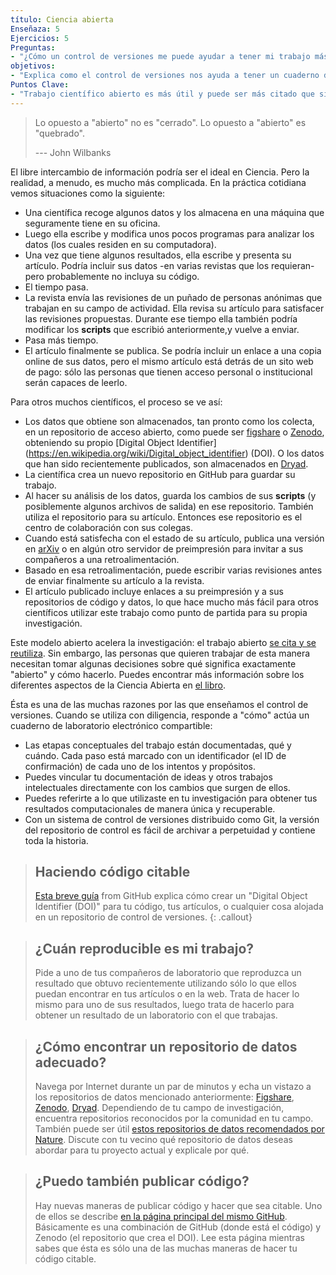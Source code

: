 ```yaml
---
título: Ciencia abierta
Enseñaza: 5
Ejercicios: 5
Preguntas:
- "¿Cómo un control de versiones me puede ayudar a tener mi trabajo más abierto?"
objetivos:
- "Explica como el control de versiones nos ayuda a tener un cuaderno de notas electrónico para todo nuestro trabajo computacional."
Puntos Clave:
- "Trabajo científico abierto es más útil y puede ser más citado que si no lo es."
---
```


> Lo opuesto a "abierto" no es "cerrado". 
> Lo opuesto a "abierto" es "quebrado".
>
>--- John Wilbanks

El libre intercambio de información podría ser el ideal en Ciencia. Pero la realidad, a menudo, es mucho más complicada.
En la práctica cotidiana vemos situaciones como la siguiente:  

*   Una científica recoge algunos datos y los almacena en una máquina que seguramente tiene en su oficina.
*   Luego ella escribe y modifica unos pocos programas para analizar los datos (los cuales residen en su computadora).
*   Una vez que tiene algunos resultados, ella escribe y presenta su artículo. Podría incluir sus datos -en varias revistas que los requieran- pero probablemente no incluya su código.
*   El tiempo pasa.
*   La revista envía las revisiones de un puñado de personas anónimas que trabajan en su campo de actividad.
    Ella revisa su artículo para satisfacer las revisiones propuestas. Durante ese tiempo ella también podría modificar los **scripts** que escribió anteriormente,y vuelve a enviar.
*   Pasa más tiempo.
*   El artículo finalmente se publica. 
Se podría incluir un enlace a una copia online de sus datos, pero el mismo artículo está detrás de un sito web de pago: sólo las personas que tienen acceso personal o institucional serán capaces de leerlo.

Para otros muchos científicos, el proceso se ve así:

*   Los datos que obtiene son almacenados, tan pronto como los colecta, en un repositorio de acceso abierto, como puede ser [figshare](http://figshare.com/) o [Zenodo](http://zenodo.org), obteniendo su propio [Digital Object Identifier] (https://en.wikipedia.org/wiki/Digital_object_identifier) (DOI). O los datos que han sido recientemente publicados, son almacenados en [Dryad](http://datadryad.org/).
*   La científica crea un nuevo repositorio en GitHub para guardar su trabajo.
*   Al hacer su análisis de los datos, guarda los cambios de sus **scripts** (y posiblemente algunos archivos de salida) en ese repositorio. También utiliza el repositorio para su artículo. Entonces ese repositorio es el centro de colaboración con sus colegas.
*   Cuando está satisfecha con el estado de su artículo, publica una versión en [arXiv](http://arxiv.org/) o en algún otro servidor de preimpresión para invitar a sus compañeros a una retroalimentación. 
*   Basado en esa retroalimentación, puede escribir varias revisiones antes de enviar finalmente su artículo a la revista. 
*   El artículo publicado incluye enlaces a su preimpresión y a sus repositorios de código y datos, lo que hace mucho más fácil para otros científicos utilizar este trabajo como punto de partida para su propia investigación.

Este modelo abierto acelera la investigación: el trabajo abierto [se cita y se reutiliza](http://dx.doi.org/10.1371/journal.pone.0000308). Sin embargo, las personas que quieren trabajar de esta manera necesitan tomar algunas decisiones sobre qué significa exactamente "abierto" y cómo hacerlo. Puedes encontrar más información sobre los diferentes aspectos de la Ciencia Abierta en [el libro](http://link.springer.com/book/10.1007/978-3-319-00026-8).

Ésta es una de las muchas razones por las que enseñamos el control de versiones. Cuando se utiliza con diligencia, responde a "cómo" actúa un cuaderno de laboratorio electrónico compartible:

*   Las etapas conceptuales del trabajo están documentadas, qué y cuándo. Cada paso está marcado con un identificador (el ID de confirmación) de cada uno de los intentos y propósitos.
*   Puedes vincular tu documentación de ideas y otros trabajos intelectuales directamente con los cambios que surgen de ellos.
*   Puedes referirte a lo que utilizaste en tu investigación para obtener tus resultados computacionales de manera única y recuperable.
*   Con un sistema de control de versiones distribuido como Git, la versión del repositorio de control es fácil de archivar a perpetuidad y contiene toda la historia.

> ## Haciendo código citable
>
> [Esta breve guía](https://guides.github.com/activities/citable-code/) from GitHub
> explica cómo crear un "Digital Object Identifier (DOI)" para tu código,
> tus artículos,
> o cualquier cosa alojada en un repositorio de control de versiones.
{: .callout}

> ## ¿Cuán reproducible es mi trabajo?
>
> Pide a uno de tus compañeros de laboratorio que reproduzca un resultado que obtuvo recientemente
> utilizando sólo lo que ellos puedan encontrar en tus artículos o en la web.
> Trata de hacer lo mismo para uno de sus resultados,
> luego trata de hacerlo para obtener un resultado de un laboratorio con el que trabajas.


> ## ¿Cómo encontrar un repositorio de datos adecuado?
>
> Navega por Internet durante un par de minutos y echa un vistazo a los repositorios de datos mencionado anteriormente: [Figshare](http://figshare.com/), [Zenodo](http://zenodo.org), [Dryad](http://datadryad.org/). Dependiendo de tu campo de investigación, encuentra repositorios reconocidos por la comunidad en tu campo. También puede ser útil [estos repositorios de datos recomendados por Nature](http://www.nature.com/sdata/data-policies/repositories). Discute con tu vecino qué repositorio de datos deseas abordar para tu proyecto actual y explicale por qué.


> ## ¿Puedo también publicar código?
>
> Hay nuevas maneras de publicar código y hacer que sea citable. Uno de ellos se describe [en la página principal del mismo GitHub](https://guides.github.com/activities/citable-code/). Básicamente es una combinación de GitHub (donde está el código) y Zenodo (el repositorio que crea el DOI). Lee esta página mientras sabes que ésta es sólo una de las muchas maneras de hacer tu código citable.


